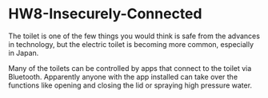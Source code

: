 # HW8-Insecurely-Connected


The toilet is one of the few things you would think is safe from the advances in technology, but the electric toilet is becoming more common, especially in Japan.

Many of the toilets can be controlled by apps that connect to the toilet via Bluetooth. Apparently anyone with the app installed can take over the functions like opening and closing the lid or spraying high pressure water. 


